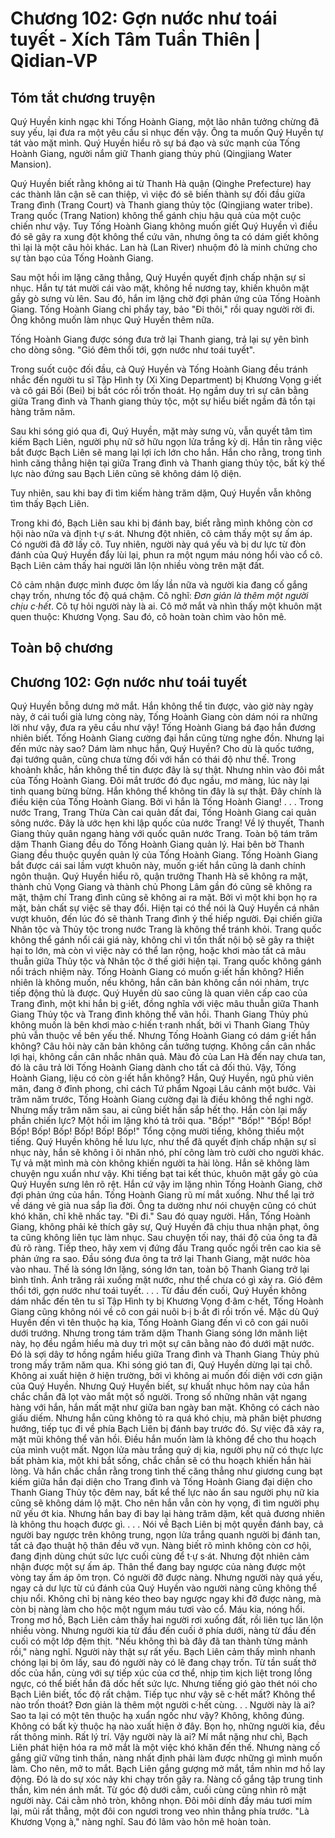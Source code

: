 # Chương 102: Gợn nước như toái tuyết - Xích Tâm Tuần Thiên | Qidian-VP

## Tóm tắt chương truyện

Quý Huyền kinh ngạc khi Tống Hoành Giang, một lão nhân tưởng chừng đã suy yếu, lại đưa ra một yêu cầu sỉ nhục đến vậy. Ông ta muốn Quý Huyền tự tát vào mặt mình. Quý Huyền hiểu rõ sự bá đạo và sức mạnh của Tống Hoành Giang, người nắm giữ Thanh giang thủy phủ (Qingjiang Water Mansion).

Quý Huyền biết rằng không ai từ Thanh Hà quận (Qinghe Prefecture) hay các thành lân cận sẽ can thiệp, vì việc đó sẽ biến thành sự đối đầu giữa Trang đình (Trang Court) và Thanh giang thủy tộc (Qingjiang water tribe). Trang quốc (Trang Nation) không thể gánh chịu hậu quả của một cuộc chiến như vậy. Tuy Tống Hoành Giang không muốn giết Quý Huyền vì điều đó sẽ gây ra xung đột không thể cứu vãn, nhưng ông ta có dám giết không thì lại là một câu hỏi khác. Lan hà (Lan River) nhuộm đỏ là minh chứng cho sự tàn bạo của Tống Hoành Giang.

Sau một hồi im lặng căng thẳng, Quý Huyền quyết định chấp nhận sự sỉ nhục. Hắn tự tát mười cái vào mặt, không hề nương tay, khiến khuôn mặt gầy gò sưng vù lên. Sau đó, hắn im lặng chờ đợi phản ứng của Tống Hoành Giang. Tống Hoành Giang chỉ phẩy tay, bảo "Đi thôi," rồi quay người rời đi. Ông không muốn làm nhục Quý Huyền thêm nữa.

Tống Hoành Giang được sóng đưa trở lại Thanh giang, trả lại sự yên bình cho dòng sông. "Gió đêm thổi tới, gợn nước như toái tuyết".

Trong suốt cuộc đối đầu, cả Quý Huyền và Tống Hoành Giang đều tránh nhắc đến người tu sĩ Tập Hình ty (Xi Xing Department) bị Khương Vọng g·iết và cô gái Bối (Bei) bị bắt cóc rồi trốn thoát. Họ ngầm duy trì sự cân bằng giữa Trang đình và Thanh giang thủy tộc, một sự hiểu biết ngầm đã tồn tại hàng trăm năm.

Sau khi sóng gió qua đi, Quý Huyền, mặt mày sưng vù, vẫn quyết tâm tìm kiếm Bạch Liên, người phụ nữ sở hữu ngọn lửa trắng kỳ dị. Hắn tin rằng việc bắt được Bạch Liên sẽ mang lại lợi ích lớn cho hắn. Hắn cho rằng, trong tình hình căng thẳng hiện tại giữa Trang đình và Thanh giang thủy tộc, bất kỳ thế lực nào đứng sau Bạch Liên cũng sẽ không dám lộ diện.

Tuy nhiên, sau khi bay đi tìm kiếm hàng trăm dặm, Quý Huyền vẫn không tìm thấy Bạch Liên.

Trong khi đó, Bạch Liên sau khi bị đánh bay, biết rằng mình không còn cơ hội nào nữa và định t·ự s·át. Nhưng đột nhiên, cô cảm thấy một sự ấm áp. Có người đã đỡ lấy cô. Tuy nhiên, người này quá yếu và bị dư lực từ đòn đánh của Quý Huyền đẩy lùi lại, phun ra một ngụm máu nóng hổi vào cổ cô. Bạch Liên cảm thấy hai người lăn lộn nhiều vòng trên mặt đất.

Cô cảm nhận được mình được ôm lấy lần nữa và người kia đang cố gắng chạy trốn, nhưng tốc độ quá chậm. Cô nghĩ: *Đơn giản là thêm một người chịu c·hết*. Cô tự hỏi người này là ai. Cô mở mắt và nhìn thấy một khuôn mặt quen thuộc: Khương Vọng. Sau đó, cô hoàn toàn chìm vào hôn mê.

## Toàn bộ chương

## Chương 102: Gợn nước như toái tuyết

Quý Huyền bỗng dưng mở mắt.
Hắn không thể tin được, vào giờ này ngày này, ở cái tuổi già lưng còng này, Tống Hoành Giang còn dám nói ra những lời như vậy, đưa ra yêu cầu như vậy!
Tống Hoành Giang bá đạo hắn đương nhiên biết.
Tống Hoành Giang cường đại hắn cũng từng nghe đồn.
Nhưng lại đến mức này sao?
Dám làm nhục hắn, Quý Huyền?
Cho dù là quốc tướng, đại tướng quân, cũng chưa từng đối với hắn có thái độ như thế.
Trong khoảnh khắc, hắn không thể tin được đây là sự thật.
Nhưng nhìn vào đôi mắt của Tống Hoành Giang.
Đôi mắt trước đó đục ngầu, mơ màng, lúc này lại tinh quang bừng bừng.
Hắn không thể không tin đây là sự thật.
Đây chính là điều kiện của Tống Hoành Giang.
Bởi vì hắn là Tống Hoành Giang!
. . .
Trong nước Trang, Trang Thừa Càn cai quản đất đai, Tống Hoành Giang cai quản sông nước. Đây là ước hẹn khi lập quốc của nước Trang!
Về lý thuyết, Thanh Giang thủy quân ngang hàng với quốc quân nước Trang.
Toàn bộ tám trăm dặm Thanh Giang đều do Tống Hoành Giang quản lý. Hai bên bờ Thanh Giang đều thuộc quyền quản lý của Tống Hoành Giang.
Tống Hoành Giang bắt được cái sai lầm vượt khuôn này, muốn g·iết hắn cũng là danh chính ngôn thuận.
Quý Huyền hiểu rõ, quận trưởng Thanh Hà sẽ không ra mặt, thành chủ Vọng Giang và thành chủ Phong Lâm gần đó cũng sẽ không ra mặt, thậm chí Trang đình cũng sẽ không ai ra mặt.
Bởi vì một khi bọn họ ra mặt, bản chất sự việc sẽ thay đổi. Hiện tại có thể nói là Quý Huyền cá nhân vượt khuôn, đến lúc đó sẽ thành Trang đình ỷ thế hiếp người. Đại chiến giữa Nhân tộc và Thủy tộc trong nước Trang là không thể tránh khỏi.
Trang quốc không thể gánh nổi cái giá này, không chỉ vì tổn thất nội bộ sẽ gây ra thiệt hại to lớn, mà còn vì việc này có thể lan rộng, hoặc khơi mào tất cả mâu thuẫn giữa Thủy tộc và Nhân tộc ở thế giới hiện tại.
Trang quốc không gánh nổi trách nhiệm này.
Tống Hoành Giang có muốn g·iết hắn không?
Hiển nhiên là không muốn, nếu không, hắn căn bản không cần nói nhảm, trực tiếp động thủ là được. Quý Huyền dù sao cũng là quan viên cấp cao của Trang đình, một khi hắn bị g·iết, đồng nghĩa với việc mâu thuẫn giữa Thanh Giang Thủy tộc và Trang đình không thể vãn hồi.
Thanh Giang Thủy phủ không muốn là bên khơi mào c·hiến t·ranh nhất, bởi vì Thanh Giang Thủy phủ vẫn thuộc về bên yếu thế.
Nhưng Tống Hoành Giang có dám g·iết hắn không?
Câu hỏi này căn bản không cần tưởng tượng.
Không cần cân nhắc lợi hại, không cần cân nhắc nhân quả.
Màu đỏ của Lan Hà đến nay chưa tan, đó là câu trả lời Tống Hoành Giang dành cho tất cả đối thủ.
Vậy, Tống Hoành Giang, liệu có còn g·iết hắn không?
Hắn, Quý Huyền, ngũ phủ viên mãn, đang ở đỉnh phong, chỉ cách Tứ phẩm Ngoại Lâu cảnh một bước.
Vài trăm năm trước, Tống Hoành Giang cường đại là điều không thể nghi ngờ. Nhưng mấy trăm năm sau, ai cũng biết hắn sắp hết thọ. Hắn còn lại mấy phần chiến lực?
Một hồi im lặng khó tả trôi qua.
"Bốp!"
"Bốp!"
"Bốp! Bốp! Bốp! Bốp! Bốp! Bốp! Bốp! Bốp!"
Tổng cộng mười tiếng, không thiếu một tiếng.
Quý Huyền không hề lưu lực, như thể đã quyết định chấp nhận sự sỉ nhục này, hắn sẽ không ỉ ôi nhăn nhó, phí công làm trò cười cho người khác.
Tự vả mặt mình mà còn không khiến người ta hài lòng. Hắn sẽ không làm chuyện ngu xuẩn như vậy.
Khi tiếng bạt tai kết thúc, khuôn mặt gầy gò của Quý Huyền sưng lên rõ rệt.
Hắn cứ vậy im lặng nhìn Tống Hoành Giang, chờ đợi phản ứng của hắn.
Tống Hoành Giang rũ mí mắt xuống. Như thể lại trở về dáng vẻ già nua sắp lìa đời.
Ông ta dường như nói chuyện cũng có chút khó khăn, chỉ khẽ nhấc tay.
"Đi đi."
Sau đó quay người.
Hắn, Tống Hoành Giang, không phải kẻ thích gây sự, Quý Huyền đã chịu thua nhận phạt, ông ta cũng không liên tục làm nhục.
Sau chuyện tối nay, thái độ của ông ta đã đủ rõ ràng. Tiếp theo, hãy xem vị đứng đầu Trang quốc ngồi trên cao kia sẽ phản ứng ra sao.
Đầu sóng đưa ông ta trở lại Thanh Giang, mặt nước hòa vào nhau.
Thế là sóng lớn lặng, sóng lớn tan, toàn bộ Thanh Giang trở lại bình tĩnh.
Ánh trăng rải xuống mặt nước, như thể chưa có gì xảy ra.
Gió đêm thổi tới, gợn nước như toái tuyết.
. . .
Từ đầu đến cuối, Quý Huyền không dám nhắc đến tên tu sĩ Tập Hình ty bị Khương Vọng đ·âm c·hết, Tống Hoành Giang cũng không nói về cô con gái nuôi b·ị b·ắt đi rồi trốn về.
Mặc dù Quý Huyền đến vì tên thuộc hạ kia, Tống Hoành Giang đến vì cô con gái nuôi dưới trướng.
Nhưng trong tám trăm dặm Thanh Giang sóng lớn mãnh liệt này, họ đều ngầm hiểu mà duy trì một sự cân bằng nào đó dưới mặt nước.
Đó là sợi dây tơ hồng ngầm hiểu giữa Trang đình và Thanh Giang Thủy phủ trong mấy trăm năm qua.
Khi sóng gió tan đi, Quý Huyền dừng lại tại chỗ.
Không ai xuất hiện ở hiện trường, bởi vì không ai muốn đối diện với cơn giận của Quý Huyền. Nhưng Quý Huyền biết, sự khuất nhục hôm nay của hắn chắc chắn đã lọt vào mắt một số người.
Trong số những nhân vật ngang hàng với hắn, hắn mất mặt như giữa ban ngày ban mặt. Không có cách nào giấu diếm.
Nhưng hắn cũng không tỏ ra quá khó chịu, mà phân biệt phương hướng, tiếp tục đi về phía Bạch Liên bị đánh bay trước đó.
Sự việc đã xảy ra, mặt mũi không thể vãn hồi. Điều hắn muốn làm là không để cho thu hoạch của mình vuột mất. Ngọn lửa màu trắng quỷ dị kia, người phụ nữ có thực lực bất phàm kia, một khi bắt sống, chắc chắn sẽ có thu hoạch khiến hắn hài lòng.
Và hắn chắc chắn rằng trong tình thế căng thẳng như giương cung bạt kiếm giữa hắn đại diện cho Trang đình và Tống Hoành Giang đại diện cho Thanh Giang Thủy tộc đêm nay, bất kể thế lực nào ẩn sau người phụ nữ kia cũng sẽ không dám lộ mặt.
Cho nên hắn vẫn còn hy vọng, đi tìm người phụ nữ yếu ớt kia.
Nhưng hắn bay đi bay lại hàng trăm dặm, kết quả đương nhiên là không thu hoạch được gì.
. . .
Nói về Bạch Liên bị một quyền đánh bay, cả người bay ngược trên không trung, ngọn lửa trắng quanh người bị đánh tan, tất cả đạo thuật hộ thân đều vỡ vụn.
Nàng biết rõ mình không còn cơ hội, đang định dùng chút sức lực cuối cùng để t·ự s·át.
Nhưng đột nhiên cảm nhận được một sự ấm áp.
Thân thể đang bay ngược của nàng được một vòng tay ấm áp ôm trọn.
Có người đỡ được nàng.
Nhưng người này quá yếu, ngay cả dư lực từ cú đánh của Quý Huyền vào người nàng cũng không thể chịu nổi. Không chỉ bị nàng kéo theo bay ngược ngay khi đỡ được nàng, mà còn bị nàng làm cho hộc một ngụm máu tươi vào cổ.
Máu kia, nóng hổi.
Trong mơ hồ, Bạch Liên cảm thấy hai người rơi xuống đất, rồi liên tục lăn lộn nhiều vòng. Nhưng người kia từ đầu đến cuối ở phía dưới, nàng từ đầu đến cuối có một lớp đệm thịt.
"Nếu không thì bà đây đã tan thành từng mảnh rồi," nàng nghĩ.
Người này thật sự rất yếu.
Bạch Liên cảm thấy mình nhanh chóng lại bị ôm lấy, sau đó người này có lẽ đang chạy trốn. Từ tần suất thở dốc của hắn, cùng với sự tiếp xúc của cơ thể, nhịp tim kịch liệt trong lồng ngực, có thể biết hắn đã dốc hết sức lực.
Nhưng tiếng gió gào thét nói cho Bạch Liên biết, tốc độ rất chậm.
Tiếp tục như vậy sẽ c·hết mất? Không thể nào trốn thoát?
Đơn giản là thêm một người c·hết cùng. . .
Người này là ai?
Sao ta lại có một tên thuộc hạ xuẩn ngốc như vậy?
Không, không đúng. Không có bất kỳ thuộc hạ nào xuất hiện ở đây.
Bọn họ, những người kia, đều rất thông minh. Rất lý trí.
Vậy người này là ai?
Mí mắt nặng như chì, Bạch Liên phát hiện hóa ra mở mắt là một việc khó khăn đến thế.
Nhưng nàng cố gắng giữ vững tinh thần, nàng nhất định phải làm được những gì mình muốn làm.
Cho nên, mở to mắt.
Bạch Liên gắng gượng mở mắt, tầm nhìn mơ hồ lay động.
Đó là do sự xóc nảy khi chạy trốn gây ra.
Nàng cố gắng tập trung tinh thần, kìm nén ánh mắt. Từ góc độ dưới cằm, cuối cùng cũng nhìn rõ mặt người này.
Cái cằm nhỏ tròn, không nhọn. Đôi môi dính đầy máu tươi mím lại, mũi rất thẳng, một đôi con ngươi trong veo nhìn thẳng phía trước.
"Là Khương Vọng à," nàng nghĩ.
Sau đó lâm vào hôn mê hoàn toàn.